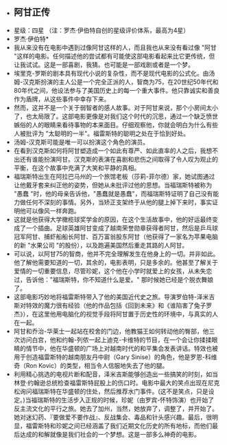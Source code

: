 - ## 阿甘正传
- 星级：四星 （注：罗杰·伊伯特自创的星级评价体系，最高为4星）
- 罗杰·伊伯特*
- 我从来没有在电影中遇到过像阿甘这样的人，而且我也从来没有看过像 "阿甘 "这样的电影。任何描述他的尝试都有可能使这部电影看起来比它更传统，但让我试试。这是一部喜剧，我猜。也可能是一部戏剧或者是一个梦。
- 埃里克-罗斯的剧本具有现代小说的复杂性，而不是现代电影的公式化。由汤姆-汉克斯扮演的主人公是一个完全正派的人，智商为75，在20世纪50年代和80年代之间，他设法参与了美国历史上的每一个重大事件。他只靠诚实和善良作为盾牌，从这些事件中幸存下来。
- 然而，这并不是一个关于弱智者的感人故事。对于阿甘来说，那个小房间太小了，也太局限了。这部电影更像是对我们这个时代的沉思，通过一个缺乏愤世嫉俗的人的眼睛来看待事物的本来面目。仔细观察他，你就会明白为什么有些人被批评为 "太聪明的一半"。福雷斯特的聪明之处在于恰到好处。
- 汤姆-汉克斯可能是唯一可以扮演这个角色的演员。
- 在看到汉克斯如何将阿甘塑造成一个如此有尊严、如此直率的人之后，我想不出还有谁能扮演阿甘。汉克斯的表演在喜剧和悲伤之间取得了令人叹为观止的平衡，在这个故事中充满了大笑和平静的真相。
- 福瑞斯特出生在阿拉巴马州的一个旅馆老板（莎莉-菲尔德）家，她试图通过让他戴牙套来纠正他的姿势，但她从未批评过他的思想。当福瑞斯特被称为 "愚蠢 "时，他的母亲告诉他，"愚蠢就是愚蠢"，而福瑞斯特证明了自己没有能力做任何不深刻的事情。另外，当矫正支架终于从他的腿上掉下来时，事实证明他可以像风一样奔跑。
- 这就是他获得大学橄榄球奖学金的原因，在这个生活故事中，他的好运最终变成了一个插曲。足球英雄阿甘变成了越南荣誉勋章获得者阿甘，然后是乒乓球冠军阿甘、捕虾船船长阿甘、百万富翁股东阿甘（他获得了一家名为苹果电脑的新 "水果公司 "的股份），以及跑遍美国然后重走其路的人阿甘。
- 可以说，以阿甘75的智商，他并不完全理解发生在他身上的一切。并非如此。他了解他需要知道的一切，其余的，电影表明，只是多余的。他甚至了解关于爱情的一切重要信息，尽管珍妮，这个他在小学时就爱上的女孩，从未失恋过，告诉他："福瑞斯特，你不知道什么是爱。" 那时候她已经是个脱衣舞娘了。
- 这部电影巧妙地将福雷斯特带入了他的美国近代史之旅。导演罗伯特-泽米吉斯对特效的魔力很有经验（他的作品包括《回到未来》和《谁陷害了兔子罗杰》），在这里他用电脑化的视觉手段将阿甘置于历史性的环境中，与真实的人在一起。
- 阿甘和乔治-华莱士一起站在校舍的门边，他教猫王如何转动他的臀部，他三次访问白宫，他和约翰-列侬一起上迪克-卡维特的节目，在一个会让你揉揉眼睛的情节中，他在华盛顿的广场上对越南时代的和平集会发表讲话。特效也被用于创造福雷斯特的越南朋友丹中尉（Gary Sinise）的角色，他是罗恩-科维奇（Ron Kovic）的类型，相当令人信服地失去了他的腿。
- 利用精心挑选的电视片断和配音，泽米吉斯能够创造出一些搞笑的时刻，如当林登·约翰逊总统检查福雷斯特屁股上的伤口时。电影中最大的笑点出现在尼克松询问福瑞斯特在华盛顿的住处，然后推荐水门事件。(这不是笑点，只是设定。)当福瑞斯特的生活步入正规的时候，珍妮（由罗宾-怀特饰演）也开始了反主流文化的平行之旅。她去了加州，当然，她放弃了，调整了，并开始了。她对迷幻药、『要做爱不要作战』、反战集会、毒品和针头感兴趣。最后，很明显，福雷斯特和珍妮之间已经涵盖了我们近期文化历史的所有地标，而他们最后达成的和解就像是我们社会的一个梦想。这是一部多么神奇的电影。
